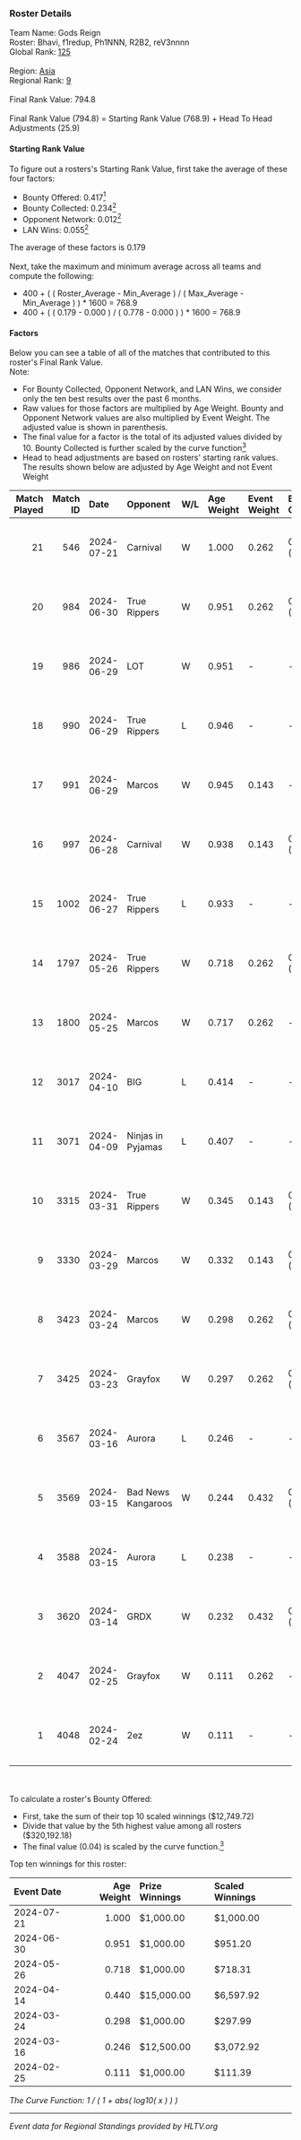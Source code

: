 ### Roster Details<br />
Team Name: Gods Reign<br />
Roster: Bhavi, f1redup, Ph1NNN, R2B2, reV3nnnn<br />
Global Rank: [125](../standings_global.md)<br />
<br />
Region: [Asia]( ../standings_asia.md)<br />
Regional Rank: [9]( ../standings_asia.md)<br />
<br />
Final Rank Value:  794.8<br />
<br />
Final Rank Value (794.8) = Starting Rank Value (768.9) + Head To Head Adjustments (25.9)<br />

#### Starting Rank Value<br />
To figure out a rosters's Starting Rank Value, first take the average of these four factors:<br />
- Bounty Offered: 0.417[<sup>1</sup>](#table2)
- Bounty Collected: 0.234[<sup>2</sup>](#table1)
- Opponent Network: 0.012[<sup>2</sup>](#table1)
- LAN Wins: 0.055[<sup>2</sup>](#table1)

The average of these factors is 0.179<br />
<br />
Next, take the maximum and minimum average across all teams and compute the following:<br />
- 400 + ( ( Roster_Average - Min_Average ) / ( Max_Average - Min_Average ) ) * 1600 = 768.9
- 400 + ( ( 0.179 - 0.000 ) / ( 0.778 - 0.000 ) ) * 1600 = 768.9


#### Factors<br />
Below you can see a table of all of the matches that contributed to this roster's Final Rank Value.<br />
Note:<br />

- For Bounty Collected, Opponent Network, and LAN Wins, we consider only the ten best results over the past 6 months.
- Raw values for those factors are multiplied by Age Weight. Bounty and Opponent Network values are also multiplied by Event Weight. The adjusted value is shown in parenthesis.
- The final value for a factor is the total of its adjusted values divided by 10. Bounty Collected is further scaled by the curve function[<sup>3</sup>](#curveFunction)
- Head to head adjustments are based on rosters' starting rank values. The results shown below are adjusted by Age Weight and not Event Weight
<span id="table1"></span><br />


| Match Played | Match ID | Date       | Opponent           | W/L | Age Weight | Event Weight | Bounty Collected | Opponent Network | LAN Wins  | H2H Adj. | Roster                                 |
| -: | -: | :- | :- | :- | :- | :- | :- | :- | :- | -: | :- |
|           21 |      546 | 2024-07-21 | Carnival           | W   | 1.000      | 0.262        | 0.002 (0.001)    | -                | 0 (0.000) |     5.26 | Bhavi, f1redup, Ph1NNN, R2B2, reV3nnnn |
|           20 |      984 | 2024-06-30 | True Rippers       | W   | 0.951      | 0.262        | 0.005 (0.001)    | 0.163 (0.040)    | 0 (0.000) |    12.85 | 1nhuman, Bhavi, Ph1NNN, R2B2, reV3nnnn |
|           19 |      986 | 2024-06-29 | LOT                | W   | 0.951      | -            | -                | -                | 0 (0.000) |     3.24 | Bhavi, f1redup, Ph1NNN, R2B2, reV3nnnn |
|           18 |      990 | 2024-06-29 | True Rippers       | L   | 0.946      | -            | -                | -                | -         |   -17.30 | Bhavi, f1redup, Ph1NNN, R2B2, reV3nnnn |
|           17 |      991 | 2024-06-29 | Marcos             | W   | 0.945      | 0.143        | -                | 0.036 (0.005)    | 0 (0.000) |     4.86 | Bhavi, f1redup, Ph1NNN, R2B2, reV3nnnn |
|           16 |      997 | 2024-06-28 | Carnival           | W   | 0.938      | 0.143        | 0.002 (0.000)    | -                | 0 (0.000) |     5.28 | Bhavi, f1redup, Ph1NNN, R2B2, reV3nnnn |
|           15 |     1002 | 2024-06-27 | True Rippers       | L   | 0.933      | -            | -                | -                | -         |   -18.35 | Bhavi, f1redup, Ph1NNN, R2B2, reV3nnnn |
|           14 |     1797 | 2024-05-26 | True Rippers       | W   | 0.718      | 0.262        | 0.005 (0.001)    | 0.163 (0.031)    | 0 (0.000) |     8.31 | 1nhuman, Bhavi, Ph1NNN, R2B2, reV3nnnn |
|           13 |     1800 | 2024-05-25 | Marcos             | W   | 0.717      | 0.262        | -                | 0.036 (0.007)    | 0 (0.000) |     3.62 | Bhavi, f1redup, Ph1NNN, R2B2, reV3nnnn |
|           12 |     3017 | 2024-04-10 | BIG                | L   | 0.414      | -            | -                | -                | -         |    -0.70 | Bhavi, f1redup, Ph1NNN, R2B2, yoom     |
|           11 |     3071 | 2024-04-09 | Ninjas in Pyjamas  | L   | 0.407      | -            | -                | -                | -         |    -0.09 | Bhavi, f1redup, Ph1NNN, R2B2, yoom     |
|           10 |     3315 | 2024-03-31 | True Rippers       | W   | 0.345      | 0.143        | 0.005 (0.000)    | 0.163 (0.008)    | 0 (0.000) |     4.04 | Bhavi, f1redup, Ph1NNN, R2B2, reV3nnnn |
|            9 |     3330 | 2024-03-29 | Marcos             | W   | 0.332      | 0.143        | 0.000 (0.000)    | 0.011 (0.001)    | -         |     2.98 | Bhavi, f1redup, Ph1NNN, R2B2, reV3nnnn |
|            8 |     3423 | 2024-03-24 | Marcos             | W   | 0.298      | 0.262        | 0.000 (0.000)    | 0.011 (0.001)    | -         |     2.73 | Bhavi, f1redup, Ph1NNN, R2B2, reV3nnnn |
|            7 |     3425 | 2024-03-23 | Grayfox            | W   | 0.297      | 0.262        | 0.000 (0.000)    | 0.004 (0.000)    | -         |     2.46 | Bhavi, f1redup, Ph1NNN, R2B2, reV3nnnn |
|            6 |     3567 | 2024-03-16 | Aurora             | L   | 0.246      | -            | -                | -                | -         |    -0.05 | Bhavi, f1redup, Ph1NNN, R2B2, reV3nnnn |
|            5 |     3569 | 2024-03-15 | Bad News Kangaroos | W   | 0.244      | 0.432        | 0.016 (0.002)    | 0.217 (0.023)    | 1 (0.244) |     3.93 | Bhavi, f1redup, Ph1NNN, R2B2, reV3nnnn |
|            4 |     3588 | 2024-03-15 | Aurora             | L   | 0.238      | -            | -                | -                | -         |    -0.05 | Bhavi, f1redup, Ph1NNN, R2B2, reV3nnnn |
|            3 |     3620 | 2024-03-14 | GRDX               | W   | 0.232      | 0.432        | 0.002 (0.000)    | -                | 1 (0.232) |     1.56 | Bhavi, f1redup, Ph1NNN, R2B2, reV3nnnn |
|            2 |     4047 | 2024-02-25 | Grayfox            | W   | 0.111      | 0.262        | -                | 0.004 (0.000)    | -         |     0.95 | Bhavi, f1redup, Ph1NNN, R2B2, reV3nnnn |
|            1 |     4048 | 2024-02-24 | 2ez                | W   | 0.111      | -            | -                | -                | -         |     0.39 | Bhavi, f1redup, Ph1NNN, R2B2, reV3nnnn |

<br />
<span id="table2"></span><br />
To calculate a roster's Bounty Offered:<br />

- First, take the sum of their top 10 scaled winnings ($12,749.72)
- Divide that value by the 5th highest value among all rosters ($320,192.18)
- The final value (0.04) is scaled by the curve function.[<sup>3</sup>](#curveFunction)

Top ten winnings for this roster:<br />

| Event Date | Age Weight | Prize Winnings | Scaled Winnings |
| :- | -: | :- | :- |
| 2024-07-21 |      1.000 | $1,000.00      | $1,000.00       |
| 2024-06-30 |      0.951 | $1,000.00      | $951.20         |
| 2024-05-26 |      0.718 | $1,000.00      | $718.31         |
| 2024-04-14 |      0.440 | $15,000.00     | $6,597.92       |
| 2024-03-24 |      0.298 | $1,000.00      | $297.99         |
| 2024-03-16 |      0.246 | $12,500.00     | $3,072.92       |
| 2024-02-25 |      0.111 | $1,000.00      | $111.39         |


<span id="curveFunction"></span>_The Curve Function: 1 / ( 1 + abs( log10( x ) ) )_<br />

---
_Event data for Regional Standings provided by HLTV.org_<br />
